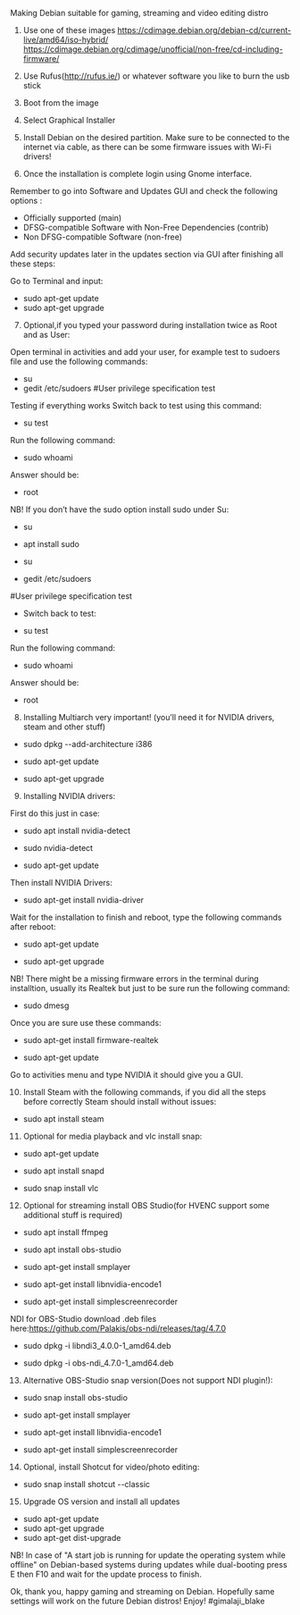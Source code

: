 Making Debian suitable for gaming, streaming and video editing distro

 1) Use one of these images https://cdimage.debian.org/debian-cd/current-live/amd64/iso-hybrid/
https://cdimage.debian.org/cdimage/unofficial/non-free/cd-including-firmware/
 2) Use Rufus(http://rufus.ie/) or whatever software you like to burn the usb stick
 3) Boot from the image
 4) Select Graphical Installer
 5) Install Debian on the desired partition. Make sure to be connected to the internet via cable, as there can be some firmware issues with Wi-Fi drivers!

6) Once the installation is complete login using Gnome interface.

Remember to go into Software and Updates GUI and check the following options : 

* Officially supported (main)
* DFSG-compatible Software with Non-Free Dependencies (contrib)
* Non DFSG-compatible Software (non-free)

Add security updates later in the updates section via GUI after finishing all these steps:

Go to Terminal and input: 
* sudo apt-get update
* sudo apt-get upgrade

7) Optional,if you typed your password during installation twice as Root and as User:

Open terminal in activities and add your user, for example test to sudoers file and use the following commands:

* su 
* gedit /etc/sudoers
#User privilege specification
test

Testing if everything works
Switch back to test using this command: 
* su  test

Run the following command: 

* sudo whoami

Answer should be: 

* root

NB! If you don’t have the sudo option install sudo under Su:

* su

* apt install sudo

* su 

* gedit /etc/sudoers

#User privilege specification
test

* Switch back to test: 

* su  test

Run the following command: 

* sudo whoami

Answer should be:

* root
8) Installing Multiarch very important! (you’ll need it for NVIDIA drivers, steam and other stuff)

* sudo dpkg --add-architecture i386

* sudo apt-get update

* sudo apt-get upgrade 

9) Installing NVIDIA drivers:

First do this just in case:

* sudo apt install nvidia-detect

* sudo nvidia-detect

* sudo apt-get update

Then install NVIDIA Drivers:

* sudo apt-get install nvidia-driver

Wait for the installation to finish and reboot, type the following commands after reboot:

* sudo apt-get update

* sudo apt-get upgrade

NB! There might be a missing firmware errors in the terminal during installtion, usually its Realtek but just to be sure run the following command:

* sudo dmesg 

Once you are sure use these commands:

* sudo apt-get install firmware-realtek

* sudo apt-get update

Go to activities menu and type NVIDIA it should give you a GUI.

10) Install Steam with the following commands, if you did all the steps before correctly Steam should install without issues:

* sudo apt install steam

11) Optional for media playback and vlc install snap:

* sudo apt-get update

* sudo apt install snapd

* sudo snap install vlc

12) Optional for streaming install OBS Studio(for HVENC support some additional stuff is required)

* sudo apt install ffmpeg

* sudo apt install obs-studio

* sudo apt-get install smplayer 

* sudo apt-get install libnvidia-encode1 

* sudo apt-get install simplescreenrecorder

NDI for OBS-Studio download .deb files here:https://github.com/Palakis/obs-ndi/releases/tag/4.7.0

* sudo dpkg -i libndi3_4.0.0-1_amd64.deb

* sudo dpkg -i obs-ndi_4.7.0-1_amd64.deb

13) Alternative OBS-Studio snap version(Does not support NDI plugin!):

* sudo snap install obs-studio

* sudo apt-get install smplayer 

* sudo apt-get install libnvidia-encode1 

* sudo apt-get install simplescreenrecorder 

14) Optional, install Shotcut for video/photo editing:

* sudo snap install shotcut --classic

15) Upgrade OS version and install all updates
 
 * sudo apt-get update
 * sudo apt-get upgrade
 * sudo apt-get dist-upgrade

NB! In case of "A start job is running for update the operating system while offline" on Debian-based systems during updates while dual-booting press E then F10 and wait for the update process to finish.

Ok, thank you, happy gaming and streaming on Debian.
Hopefully same settings will work on the future Debian distros!
Enjoy!
#gimalaji_blake
